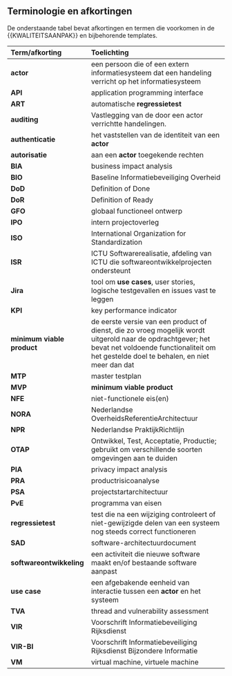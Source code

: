 ## Terminologie en afkortingen

De onderstaande tabel bevat afkortingen en termen die voorkomen in de {{KWALITEITSAANPAK}} en bijbehorende templates.

| Term/afkorting | Toelichting |
|:---------------|:------------|
| **actor** | een persoon die of een extern informatiesysteem dat een handeling verricht op het informatiesysteem |
| **API** | application programming interface |
| **ART** | automatische **regressietest** |
| **auditing** | Vastlegging van de door een actor verrichtte handelingen. |
| **authenticatie** | het vaststellen van de identiteit van een **actor** |
| **autorisatie** | aan een **actor** toegekende rechten |
| **BIA** | business impact analysis |
| **BIO** | Baseline Informatiebeveiliging Overheid |
| **DoD** | Definition of Done |
| **DoR** | Definition of Ready |
| **GFO** | globaal functioneel ontwerp |
| **IPO** | intern projectoverleg |
| **ISO** | International Organization for Standardization |
| **ISR** | ICTU Softwarerealisatie, afdeling van ICTU die softwareontwikkelprojecten ondersteunt |
| **Jira** | tool om **use cases**, user stories, logische testgevallen en issues vast te leggen |
| **KPI** | key performance indicator |
| **minimum viable product** | de eerste versie van een product of dienst, die zo vroeg mogelijk wordt uitgerold naar de opdrachtgever; het bevat net voldoende functionaliteit om het gestelde doel te behalen, en niet meer dan dat |
| **MTP** | master testplan |
| **MVP** | **minimum viable product** |
| **NFE** | niet-functionele eis(en) |
| **NORA** | Nederlandse OverheidsReferentieArchitectuur |
| **NPR** | Nederlandse PraktijkRichtlijn |
| **OTAP** | Ontwikkel, Test, Acceptatie, Productie; gebruikt om verschillende soorten omgevingen aan te duiden |
| **PIA** | privacy impact analysis |
| **PRA** | productrisicoanalyse |
| **PSA** | projectstartarchitectuur |
| **PvE** | programma van eisen |
| **regressietest** | test die na een wijziging controleert of niet-gewijzigde delen van een systeem nog steeds correct functioneren |
| **SAD** | software-architectuurdocument |
| **softwareontwikkeling** | een activiteit die nieuwe software maakt en/of bestaande software aanpast |
| **use case** | een afgebakende eenheid van interactie tussen een **actor** en het systeem |
| **TVA** | thread and vulnerability assessment |
| **VIR** | Voorschrift Informatiebeveiliging Rijksdienst |
| **VIR-BI** | Voorschrift Informatiebeveiliging Rijksdienst Bijzondere Informatie |
| **VM** | virtual machine, virtuele machine |
